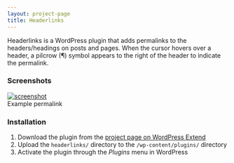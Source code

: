 ```yaml
---
layout: project-page
title: Headerlinks
---
```


Headerlinks is a WordPress plugin that adds permalinks to the headers/headings on posts and pages. When the cursor hovers over a header, a pilcrow (&#182;) symbol appears to the right of the header to indicate the permalink.

### Screenshots

[![screenshot][1]][1]  
Example permalink

### Installation

  1. Download the plugin from the [project page on WordPress Extend][1]
  2. Upload the `headerlinks/` directory to the `/wp-content/plugins/` directory
  3. Activate the plugin through the _Plugins_ menu in WordPress

   [1]: http://wordpress.org/extend/plugins/headerlinks/screenshot-1.png
   [2]: http://wordpress.org/extend/plugins/headerlinks/


